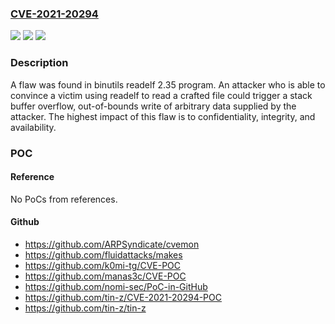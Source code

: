 ### [CVE-2021-20294](https://cve.mitre.org/cgi-bin/cvename.cgi?name=CVE-2021-20294)
![](https://img.shields.io/static/v1?label=Product&message=binutils&color=blue)
![](https://img.shields.io/static/v1?label=Version&message=n%2Fa&color=blue)
![](https://img.shields.io/static/v1?label=Vulnerability&message=CWE-787&color=brighgreen)

### Description

A flaw was found in binutils readelf 2.35 program. An attacker who is able to convince a victim using readelf to read a crafted file could trigger a stack buffer overflow, out-of-bounds write of arbitrary data supplied by the attacker. The highest impact of this flaw is to confidentiality, integrity, and availability.

### POC

#### Reference
No PoCs from references.

#### Github
- https://github.com/ARPSyndicate/cvemon
- https://github.com/fluidattacks/makes
- https://github.com/k0mi-tg/CVE-POC
- https://github.com/manas3c/CVE-POC
- https://github.com/nomi-sec/PoC-in-GitHub
- https://github.com/tin-z/CVE-2021-20294-POC
- https://github.com/tin-z/tin-z

